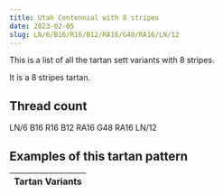 ```yaml
---
title: Utah Centennial with 8 stripes
date: 2023-02-05
slug: LN/6/B16/R16/B12/RA16/G48/RA16/LN/12
---
```

This is a list of all the tartan sett variants with 8 stripes.

It is a 8 stripes tartan.


## Thread count
LN/6 B16 R16 B12 RA16 G48 RA16 LN/12

## Examples of this tartan pattern

| Tartan Variants |
|---------------|
